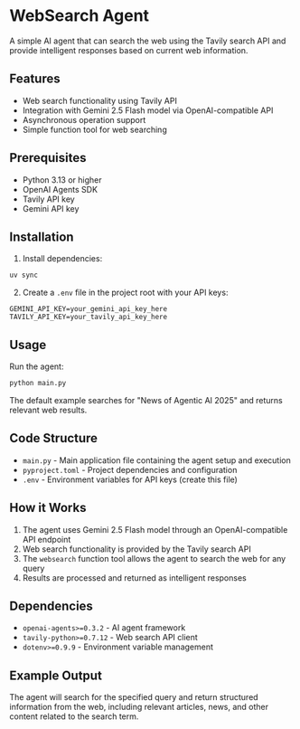 # WebSearch Agent

A simple AI agent that can search the web using the Tavily search API and provide intelligent responses based on current web information.

## Features

- Web search functionality using Tavily API
- Integration with Gemini 2.5 Flash model via OpenAI-compatible API
- Asynchronous operation support
- Simple function tool for web searching

## Prerequisites

- Python 3.13 or higher
- OpenAI Agents SDK
- Tavily API key
- Gemini API key

## Installation

1. Install dependencies:
```bash
uv sync
```

2. Create a `.env` file in the project root with your API keys:
```env
GEMINI_API_KEY=your_gemini_api_key_here
TAVILY_API_KEY=your_tavily_api_key_here
```

## Usage

Run the agent:
```bash
python main.py
```

The default example searches for "News of Agentic AI 2025" and returns relevant web results.

## Code Structure

- `main.py` - Main application file containing the agent setup and execution
- `pyproject.toml` - Project dependencies and configuration
- `.env` - Environment variables for API keys (create this file)

## How it Works

1. The agent uses Gemini 2.5 Flash model through an OpenAI-compatible API endpoint
2. Web search functionality is provided by the Tavily search API
3. The `websearch` function tool allows the agent to search the web for any query
4. Results are processed and returned as intelligent responses

## Dependencies

- `openai-agents>=0.3.2` - AI agent framework
- `tavily-python>=0.7.12` - Web search API client
- `dotenv>=0.9.9` - Environment variable management

## Example Output

The agent will search for the specified query and return structured information from the web, including relevant articles, news, and other content related to the search term.